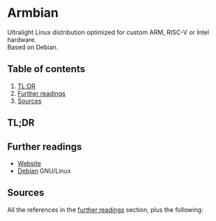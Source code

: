 # Armbian

Ultralight Linux distribution optimized for custom ARM, RISC-V or Intel hardware.<br/>
Based on Debian.

## Table of contents <!-- omit in toc -->

1. [TL;DR](#tldr)
1. [Further readings](#further-readings)
1. [Sources](#sources)

## TL;DR

## Further readings

- [Website]
- [Debian] GNU/Linux

## Sources

All the references in the [further readings] section, plus the following:

<!-- project's references -->
[website]: https://www.armbian.com/

<!-- in-article references -->
[further readings]: #further-readings

<!-- internal references -->
[debian]: debian.md

<!-- external references -->
